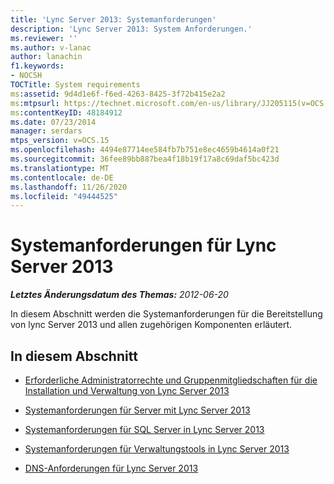 ```yaml
---
title: 'Lync Server 2013: Systemanforderungen'
description: 'Lync Server 2013: System Anforderungen.'
ms.reviewer: ''
ms.author: v-lanac
author: lanachin
f1.keywords:
- NOCSH
TOCTitle: System requirements
ms:assetid: 9d4d1e6f-f6ed-4263-8425-3f72b415e2a2
ms:mtpsurl: https://technet.microsoft.com/en-us/library/JJ205115(v=OCS.15)
ms:contentKeyID: 48184912
ms.date: 07/23/2014
manager: serdars
mtps_version: v=OCS.15
ms.openlocfilehash: 4494e87714ee584fb7b751e8ec4659b4614a0f21
ms.sourcegitcommit: 36fee89bb887bea4f18b19f17a8c69daf5bc423d
ms.translationtype: MT
ms.contentlocale: de-DE
ms.lasthandoff: 11/26/2020
ms.locfileid: "49444525"
---
```

# <a name="system-requirements-for-lync-server-2013"></a>Systemanforderungen für Lync Server 2013

<div data-xmlns="http://www.w3.org/1999/xhtml">

<div class="topic" data-xmlns="http://www.w3.org/1999/xhtml" data-msxsl="urn:schemas-microsoft-com:xslt" data-cs="https://msdn.microsoft.com/">

<div data-asp="https://msdn2.microsoft.com/asp">



</div>

<div id="mainSection">

<div id="mainBody">

<span> </span>

_**Letztes Änderungsdatum des Themas:** 2012-06-20_

In diesem Abschnitt werden die Systemanforderungen für die Bereitstellung von lync Server 2013 und allen zugehörigen Komponenten erläutert.

<div>

## <a name="in-this-section"></a>In diesem Abschnitt

  - [Erforderliche Administratorrechte und Gruppenmitgliedschaften für die Installation und Verwaltung von Lync Server 2013](lync-server-2013-administrator-rights-and-permissions-required-for-setup-and-administration.md)

  - [Systemanforderungen für Server mit Lync Server 2013](lync-server-2013-system-requirements-for-servers-running-lync-server-2013.md)

  - [Systemanforderungen für SQL Server in Lync Server 2013](lync-server-2013-system-requirements-for-sql-server.md)

  - [Systemanforderungen für Verwaltungstools in Lync Server 2013](lync-server-2013-system-requirements-for-administration-tools.md)

  - [DNS-Anforderungen für Lync Server 2013](lync-server-2013-dns-requirements.md)

</div>

</div>

<span> </span>

</div>

</div>

</div>

